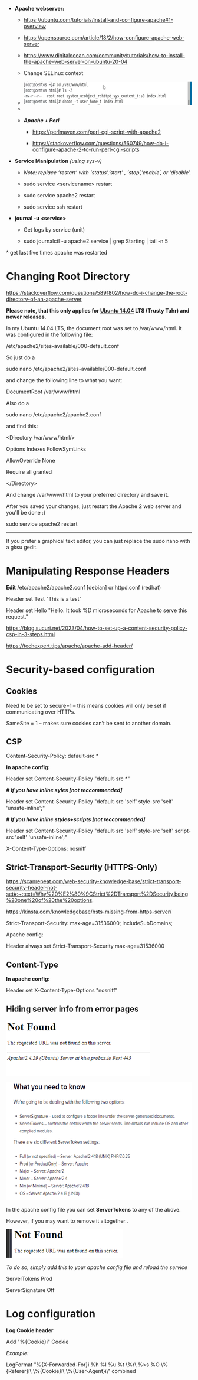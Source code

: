 - **Apache webserver:**

  - <https://ubuntu.com/tutorials/install-and-configure-apache#1-overview>

  - <https://opensource.com/article/18/2/how-configure-apache-web-server>

  - <https://www.digitalocean.com/community/tutorials/how-to-install-the-apache-web-server-on-ubuntu-20-04>

  - Change SELinux context

  - <img src="./media/image1.png" style="width:6.5in;height:0.65417in" />

  - 

  - ***Apache + Perl***

    - <https://perlmaven.com/perl-cgi-script-with-apache2>

    - <https://stackoverflow.com/questions/560749/how-do-i-configure-apache-2-to-run-perl-cgi-scripts>

- **Service Manipulation** *(using sys-v)*

  - *Note: replace ‘restart’ with ‘status’,’start’ , ‘stop’,’enable’, or
    ‘disable’.*

  - sudo service \<servicename\> restart

  - sudo service apache2 restart

  - sudo service ssh restart

- **journal -u \<service\>**

  - Get logs by service (unit)

  - sudo journalctl -u apache2.service | grep Starting | tail -n 5

^ get last five times apache was restarted

# Changing Root Directory

<https://stackoverflow.com/questions/5891802/how-do-i-change-the-root-directory-of-an-apache-server>

**Please note, that this only applies
for [Ubuntu 14.04](https://en.wikipedia.org/wiki/Ubuntu_version_history#Ubuntu_14.04_LTS_.28Trusty_Tahr.29) LTS
(Trusty Tahr) and newer releases.**

In my Ubuntu 14.04 LTS, the document root was set to /var/www/html. It
was configured in the following file:

/etc/apache2/sites-available/000-default.conf

So just do a

sudo nano /etc/apache2/sites-available/000-default.conf

and change the following line to what you want:

DocumentRoot /var/www/html

Also do a

sudo nano /etc/apache2/apache2.conf

and find this:

\<Directory /var/www/html/\>

Options Indexes FollowSymLinks

AllowOverride None

Require all granted

\</Directory\>

And change /var/www/html to your preferred directory and save it.

After you saved your changes, just restart the Apache 2 web server and
you'll be done :)

sudo service apache2 restart

------------------------------------------------------------------------

If you prefer a graphical text editor, you can just replace the sudo
nano with a gksu gedit.

# Manipulating Response Headers

**Edit** /etc/apache2/apache2.conf \[debian\] or httpd.conf (redhat)

Header set Test "This is a test"

Header set Hello "Hello. It took %D microseconds for Apache to serve
this request."

<https://blog.sucuri.net/2023/04/how-to-set-up-a-content-security-policy-csp-in-3-steps.html>

<https://techexpert.tips/apache/apache-add-header/>

# Security-based configuration

## Cookies

Need to be set to secure=1 – this means cookies will only be set if
communicating over HTTPs.

SameSite = 1 – makes sure cookies can’t be sent to another domain.

## CSP

Content-Security-Policy: default-src \*

**In apache config:**

Header set Content-Security-Policy "default-src \*"

***\# If you have inline syles \[not reccommended\]***

Header set Content-Security-Policy "default-src 'self' style-src 'self'
'unsafe-inline';"

***\# If you have inline styles+scripts \[not reccommended\]***

Header set Content-Security-Policy "default-src 'self' style-src 'self'
script-src 'self' 'unsafe-inline';"

X-Content-Type-Options: nosniff

## Strict-Transport-Security (HTTPS-Only)

<https://scanrepeat.com/web-security-knowledge-base/strict-transport-security-header-not-set#:~:text=Why%20%E2%80%9CStrict%2DTransport%2DSecurity,being%20one%20of%20the%20options>.

<https://kinsta.com/knowledgebase/hsts-missing-from-https-server/>

Strict-Transport-Security: max-age=31536000; includeSubDomains;

Apache config:

Header always set Strict-Transport-Security max-age=31536000

## Content-Type

**In apache config:**

Header set X-Content-Type-Options "nosniff"

## Hiding server info from error pages

<img src="./media/image2.png"
style="width:4.07241in;height:1.58314in" />

<img src="./media/image3.png" style="width:6.5in;height:3.32431in"
alt="A screenshot of a computer program Description automatically generated" />

In the apache config file you can set **ServerTokens** to any of the
above.

However, if you may want to remove it altogether..

<img src="./media/image4.png" style="width:3.29126in;height:0.80198in"
alt="A close up of a text Description automatically generated" />

*To do so, simply add this to your apache config file and reload the
service*

ServerTokens Prod

ServerSignature Off

# Log configuration

**Log Cookie header**

Add "%{Cookie}i" Cookie

*Example:*

LogFormat "%{X-Forwarded-For}i %h %l %u %t \\%r\\ %\>s %O
\\%{Referer}i\\ \\%{Cookie}i\\ \\%{User-Agent}i\\" combined
